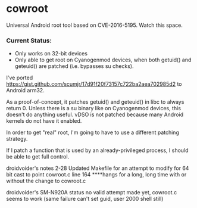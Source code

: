 # cowroot
Universal Android root tool based on CVE-2016-5195. Watch this space.

### Current Status:
  - Only works on 32-bit devices 
  - Only able to get root on Cyanogenmod devices, when both getuid() and geteuid() are patched (i.e. bypasses su checks).

I've ported https://gist.github.com/scumjr/17d91f20f73157c722ba2aea702985d2 to Android arm32.

As a proof-of-concept, it patches getuid() and geteuid() in libc to always return 0. Unless there is a su binary like on Cyanogenmod devices, this doesn't do anything useful. vDSO is not patched because many Android kernels do not have it enabled.

In order to get "real" root, I'm going to have to use a different patching strategy.

If I patch a function that is used by an already-privileged process, I should be able to get full control.


droidvoider's notes
2-28
Updated Makefile for an attempt to modify for 64 bit
cast to point cowroot.c line 164
****hangs for a long, long time with or without the change to cowroot.c

droidvoider's SM-N920A status
no valid attempt made yet, cowroot.c seems to work
(same failure can't set guid, user 2000 shell still)
